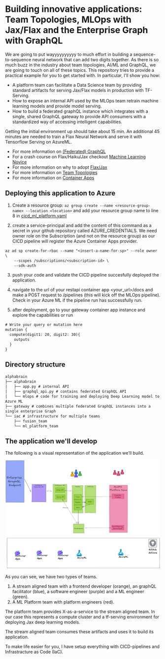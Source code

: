 # Building innovative applications: Team Topologies, MLOps with Jax/Flax and the Enterprise Graph with GraphQL

We are going to put wayyyyyyyyyy to much effort in building a sequence-to-sequence neural network that can add two digits together. As there is so much buzz in the industry about team topologies, AI/ML and GraphQL, we are going to touch on all of these topics. This repository tries to provide a practical example for you to get started with.
In particular, I'll show you how:
- A platform team can facilitate a Data Science team by providing standard artifacts for serving Jax/Flax models in production with TF-Serving.
- How to expose an internal API used by the MLOps team retrain machine learning models and provide model serving.
- How to build a federated graphQL instance which integrates with a single, shared GraphQL gateway to provide API consumers with a standardized way of accessing intelligent capabilities.

Getting the initial environment up should take about 15 min. An additional 45 minutes are needed to train a Flax Neural Network and serve it with Tensorflow Serving on AzureML.

- For more information on [(Federated) GraphQL](https://github.com/Sruinard/federated-graphql)
- For a crash course on Flax/Haiku/Jax checkout [Machine Learning Novice](https://github.com/Sruinard/machine_learning_novice)
- For more information on why to adopt [Flax/Jax](https://github.com/Sruinard/jax_as_your_deep_learning_framework)
- For more information on [Team Topologies](https://teamtopologies.com/)
- For more information on [Container Apps](https://teamtopologies.com/)

## Deploying this application to Azure

1. Create a resource group:
   `az group create --name <resource-group-name> --location <location>` and add your resource group name to line 8 in [cicd_ml_platform.yaml](./.github/workflows/cicd_ml_platform.yaml)

2. create a service-principal and add the content of this command as a secret in your github
   repository called AZURE_CREDENTIALS. We need owner role on the Subscription (and not on the resource group) as our CICD pipeline will register the Azure Container Apps provider.

```
az ad sp create-for-rbac --name "<insert-a-name-for-sp>" --role owner \
    --scopes /subscriptions/<subscription-id> \
    --sdk-auth
```

3. push your code and validate the CICD pipeline succesfully deployed the application.

4. navigate to the url of your restapi container app <your_url>/docs and make a POST request to /pipelines (this will kick off the MLOps pipeline). Check in your Azure ML if the pipeline run has successfully run.

5. after deployment, go to your gateway container app instance and explore the capabilities or run
```
# Write your query or mutation here
mutation {
  compute(digit1: 20, digit2: 30){
    outputs
  }
}
```

## Directory structure

```
alphabrain
├── alphabrain
│   ├── app.py # internal API
│   ├── graphql_api.py # contains federated GraphQL API
│   └── mlops # code for training and deploying Deep Learning model to Azure ML
├── gateway # combines multiple federated GraphQL instances into a single enterprise Graph
└── iac # infrastructure for multiple teams
    ├── fusion_team
    └── ml_platform_team
```

## The application we'll develop

The following is a visual representation of the application we'll build.

![Our super Smart Application called AlphaBrain](./assets/mlops_with_jax.png)

As you can see, we have two types of teams. 
1) A stream aligned team with a frontend developer (orange), an graphQL facilitator (blue), a software engineer (purple) and a ML engineer (green). 
2) A ML Platform team with platform engineers (red).

The platform team provides X-as-a-service to the stream aligned team. In our case this represents a compute cluster and a tf-serving environment for deploying Jax deep learning models.

The stream aligned team consumes these artifacts and uses it to build its application.

To make life easier for you, I have setup everything with CICD-pipelines and Infrastracture as Code (IaC).

